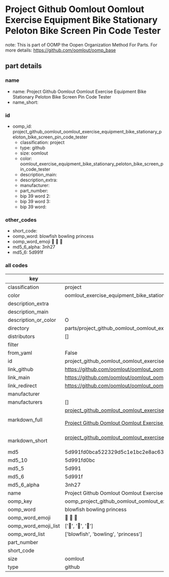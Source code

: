 # Project Github Oomlout Oomlout Exercise Equipment Bike Stationary Peloton Bike Screen Pin Code Tester  

note: This is part of OOMP the Oopen Organization Method For Parts. For more details: https://github.com/oomlout/oomp_base

##  part details
  







### name
* name: Project Github Oomlout Oomlout Exercise Equipment Bike Stationary Peloton Bike Screen Pin Code Tester
* name_short: 
### id
* oomp_id: project_github_oomlout_oomlout_exercise_equipment_bike_stationary_peloton_bike_screen_pin_code_tester
  * classification: project
  * type: github
  * size: oomlout
  * color: oomlout_exercise_equipment_bike_stationary_peloton_bike_screen_pin_code_tester
  * description_main: 
  * description_extra: 
  * manufacturer: 
  * part_number: 
  * bip 39 word 2: 
  * bip 39 word 3: 
  * bip 39 word: 

### other_codes
* short_code: 
* oomp_word: blowfish bowling princess
* oomp_word_emoji :blowfish: :bowling: :princess:
* md5_6_alpha: 3nh27
* md5_6: 5d991f









### all codes 
| key | value |  
| --- | --- |  
| classification | project |  
| color | oomlout_exercise_equipment_bike_stationary_peloton_bike_screen_pin_code_tester |  
| description_extra |  |  
| description_main |  |  
| description_or_color | O  |  
| directory | parts/project_github_oomlout_oomlout_exercise_equipment_bike_stationary_peloton_bike_screen_pin_code_tester |  
| distributors | [] |  
| filter |  |  
| from_yaml | False |  
| id | project_github_oomlout_oomlout_exercise_equipment_bike_stationary_peloton_bike_screen_pin_code_tester |  
| link_github | https://github.com/oomlout/oomlout_oomp_version_1_messy/tree/main/parts/project_github_oomlout_oomlout_exercise_equipment_bike_stationary_peloton_bike_screen_pin_code_tester |  
| link_main | https://github.com/oomlout/oomlout_oomp_version_1_messy/tree/main/parts/project_github_oomlout_oomlout_exercise_equipment_bike_stationary_peloton_bike_screen_pin_code_tester |  
| link_redirect | https://github.com/oomlout/oomlout_oomp_version_1_messy/tree/main/parts/project_github_oomlout_oomlout_exercise_equipment_bike_stationary_peloton_bike_screen_pin_code_tester |  
| manufacturer |  |  
| manufacturers | [] |  
| markdown_full | [project_github_oomlout_oomlout_exercise_equipment_bike_stationary_peloton_bike_screen_pin_code_tester](none)<br>[](none)<br>[Project Github Oomlout Oomlout Exercise Equipment Bike Stationary Peloton Bike Screen Pin Code Tester](none)<br><br> |  
| markdown_short | [project_github_oomlout_oomlout_exercise_equipment_bike_stationary_peloton_bike_screen_pin_code_tester](none)<br><br> |  
| md5 | 5d991fd0bca522329d5c1e1bc2e8ac63 |  
| md5_10 | 5d991fd0bc |  
| md5_5 | 5d991 |  
| md5_6 | 5d991f |  
| md5_6_alpha | 3nh27 |  
| name | Project Github Oomlout Oomlout Exercise Equipment Bike Stationary Peloton Bike Screen Pin Code Tester |  
| oomp_key | oomp_project_github_oomlout_oomlout_exercise_equipment_bike_stationary_peloton_bike_screen_pin_code_tester |  
| oomp_word | blowfish bowling princess |  
| oomp_word_emoji | :blowfish: :bowling: :princess: |  
| oomp_word_emoji_list | [':blowfish:', ':bowling:', ':princess:'] |  
| oomp_word_list | ['blowfish', 'bowling', 'princess'] |  
| part_number |  |  
| short_code |  |  
| size | oomlout |  
| type | github |  
